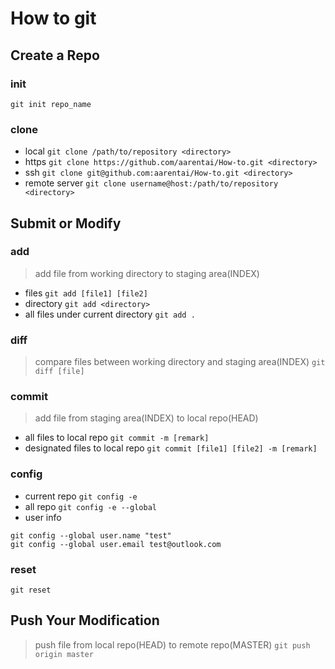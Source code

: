 # How to git

## Create a Repo
### init
`git init repo_name`

### clone
- local
    `git clone /path/to/repository <directory>`
- https
    `git clone https://github.com/aarentai/How-to.git <directory>`
- ssh
    `git clone git@github.com:aarentai/How-to.git <directory>`
- remote server
    `git clone username@host:/path/to/repository <directory>`

## Submit or Modify
### add
> add file from working directory to staging area(INDEX)
- files
    `git add [file1] [file2]`
- directory
    `git add <directory>`
- all files under current directory
    `git add .`

### diff
> compare files between working directory and staging area(INDEX)
    `git diff [file]`

### commit
> add file from staging area(INDEX) to local repo(HEAD)
- all files to local repo
    `git commit -m [remark]`
- designated files to local repo
    `git commit [file1] [file2] -m [remark]`

### config
- current repo
 `git config -e`
- all repo
 `git config -e --global`
- user info
```
git config --global user.name "test"
git config --global user.email test@outlook.com
```

### reset
`git reset`

## Push Your Modification
> push file from local repo(HEAD) to remote repo(MASTER)
    `git push origin master`
